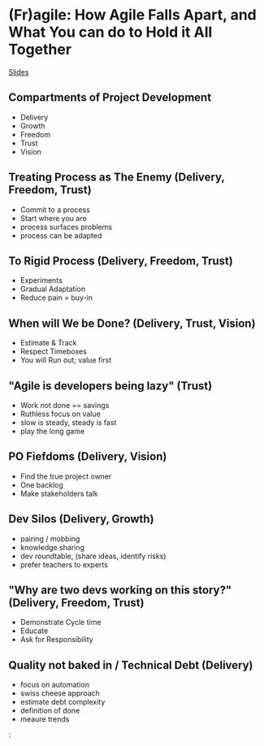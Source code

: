 # (Fr)agile: How Agile Falls Apart, and What You can do to Hold it All Together


[Slides](https://seankilleen.com/Presentations/Fragile/#/)

## Compartments of Project Development

* Delivery
* Growth
* Freedom
* Trust
* Vision

## Treating Process as The Enemy (Delivery, Freedom, Trust)
* Commit to a process
* Start where you are
* process surfaces problems
* process can be adapted

## To Rigid Process (Delivery, Freedom, Trust)
* Experiments
* Gradual Adaptation
* Reduce pain = buy-in

## When will We be Done? (Delivery, Trust, Vision)
* Estimate & Track
* Respect Timeboxes
* You will Run out; value first

## "Agile is developers being lazy" (Trust)
* Work not done == savings
* Ruthless focus on value
* slow is steady, steady is fast
* play the long game

## PO Fiefdoms (Delivery, Vision)
* Find the true project owner
* One backlog
* Make stakeholders talk

## Dev Silos (Delivery, Growth)
* pairing / mobbing
* knowledge sharing
* dev roundtable, (share ideas, identify risks)
* prefer teachers to experts

## "Why are two devs working on this story?" (Delivery, Freedom, Trust)
* Demonstrate Cycle time
* Educate
* Ask for Responsibility

## Quality not baked in / Technical Debt (Delivery)
* focus on automation
* swiss cheese approach
* estimate debt complexity
* definition of done
* meaure trends

:
